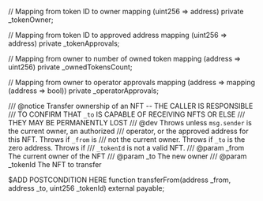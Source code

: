 // Mapping from token ID to owner
mapping (uint256 => address) private _tokenOwner;

// Mapping from token ID to approved address
mapping (uint256 => address) private _tokenApprovals;

// Mapping from owner to number of owned token
mapping (address => uint256) private _ownedTokensCount;

// Mapping from owner to operator approvals
mapping (address => mapping (address => bool)) private _operatorApprovals;

/// @notice Transfer ownership of an NFT -- THE CALLER IS RESPONSIBLE
/// TO CONFIRM THAT `_to` IS CAPABLE OF RECEIVING NFTS OR ELSE
/// THEY MAY BE PERMANENTLY LOST
/// @dev Throws unless `msg.sender` is the current owner, an authorized
/// operator, or the approved address for this NFT. Throws if `_from` is
/// not the current owner. Throws if `_to` is the zero address. Throws if
/// `_tokenId` is not a valid NFT.
/// @param _from The current owner of the NFT
/// @param _to The new owner
/// @param _tokenId The NFT to transfer

$ADD POSTCONDITION HERE
function transferFrom(address _from, address _to, uint256 _tokenId) external payable;